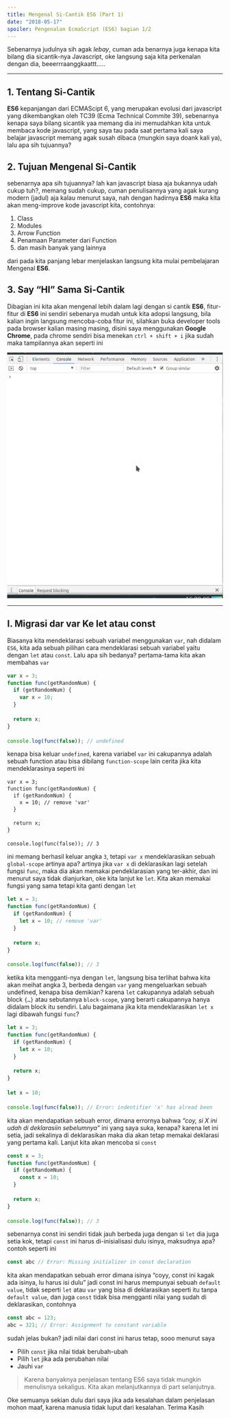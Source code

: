 ```yaml
---
title: Mengenal Si-Cantik ES6 (Part 1)
date: "2018-05-17"
spoiler: Pengenalan EcmaScript (ES6) bagian 1/2
---
```


Sebenarnya judulnya sih agak _lebay_, cuman ada benarnya juga kenapa kita bilang dia sicantik-nya Javascript, oke langsung saja kita perkenalan dengan dia, beeerrraanggkaattt…..

---

## 1. Tentang Si-Cantik

**ES6** kepanjangan dari ECMAScipt 6, yang merupakan evolusi dari javascript yang dikembangkan oleh TC39 (Ecma Technical Commite 39), sebenarnya kenapa saya bilang sicantik yaa memang dia ini memudahkan kita untuk membaca kode javascript, yang saya tau pada saat pertama kali saya belajar javascript memang agak susah dibaca (mungkin saya doank kali ya), lalu apa sih tujuannya?

## 2. Tujuan Mengenal Si-Cantik

sebenarnya apa sih tujuannya? lah kan javascript biasa aja bukannya udah cukup tuh?, memang sudah cukup, cuman penulisannya yang agak kurang modern (jadul) aja kalau menurut saya, nah dengan hadirnya **ES6** maka kita akan meng-improve kode javascript kita, contohnya:

1. Class
2. Modules
3. Arrow Function
4. Penamaan Parameter dari Function
5. dan masih banyak yang lainnya

dari pada kita panjang lebar menjelaskan langsung kita mulai pembelajaran Mengenal **ES6**.

## 3. Say “HI” Sama Si-Cantik

Dibagian ini kita akan mengenal lebih dalam lagi dengan si cantik **ES6**, fitur-fitur di **ES6** ini sendiri sebenarya mudah untuk kita adopsi langsung, bila kalian ingin langsung mencoba-coba fitur ini, silahkan buka developer tools pada browser kalian masing masing, disini saya menggunakan **Google Chrome**, pada chrome sendiri bisa menekan `ctrl + shift + i` jika sudah maka tampilannya akan seperti ini

![Demo of exhaustive-deps lint rule](./devtools.png)

---

## I. Migrasi dar **var** Ke **let** atau **const**

Biasanya kita mendeklarasi sebuah variabel menggunakan `var`, nah didalam `ES6`, kita ada sebuah pilihan cara mendeklarasi sebuah variabel yaitu dengan `let` atau `const`. Lalu apa sih bedanya? pertama-tama kita akan membahas `var`

```jsx
var x = 3;
function func(getRandomNum) {
  if (getRandomNum) {
    var x = 10;
  }

  return x;
}

console.log(func(false)); // undefined
```

kenapa bisa keluar `undefined`, karena variabel `var` ini cakupannya adalah sebuah function atau bisa dibilang `function-scope` lain cerita jika kita mendeklarasinya seperti ini

```jsx{4}
var x = 3;
function func(getRandomNum) {
  if (getRandomNum) {
    x = 10; // remove 'var'
  }

  return x;
}

console.log(func(false)); // 3
```

ini memang berhasil keluar angka `3`, tetapi `var x` mendeklarasikan sebuah `global-scope` artinya apa? artinya jika `var x` di deklarasikan lagi setelah fungsi `func`, maka dia akan memakai pendeklarasian yang ter-akhir, dan ini menurut saya tidak dianjurkan, oke kita lanjut ke `let`. Kita akan memakai fungsi yang sama tetapi kita ganti dengan `let`

```jsx
let x = 3;
function func(getRandomNum) {
  if (getRandomNum) {
    let x = 10; // remove 'var'
  }

  return x;
}

console.log(func(false)); // 3
```

ketika kita mengganti-nya dengan `let`, langsung bisa terlihat bahwa kita akan meihat angka 3, berbeda dengan `var` yang mengeluarkan sebuah undefined, kenapa bisa demikian? karena `let` cakupannya adalah sebuah block `{…}` atau sebutannya `block-scope`, yang berarti cakupannya hanya didalam block itu sendiri. Lalu bagaimana jika kita mendeklarasikan `let x` lagi dibawah fungsi `func`?

```jsx
let x = 3;
function func(getRandomNum) {
  if (getRandomNum) {
    let x = 10;
  }

  return x;
}

let x = 10;

console.log(func(false)); // Error: indentifier 'x' has alread been
```

kita akan mendapatkan sebuah error, dimana errornya bahwa _“coy, si X ini udah di deklarasiin sebelumnya”_ ini yang saya suka, kenapa? karena let ini setia, jadi sekalinya di deklarasikan maka dia akan tetap memakai deklarasi yang pertama kali. Lanjut kita akan mencoba si `const`

```jsx
const x = 3;
function func(getRandomNum) {
  if (getRandomNum) {
    const x = 10;
  }

  return x;
}

console.log(func(false)); // 3
```

sebenarnya const ini sendiri tidak jauh berbeda juga dengan si `let` dia juga setia kok, tetapi `const` ini harus di-inisialisasi dulu isinya, maksudnya apa? contoh seperti ini

```jsx
const abc // Error: Missing initializer in const declaration
```

kita akan mendapatkan sebuah error dimana isinya “coyy, const ini kagak ada isinya, lu harus isi dulu” jadi const ini harus mempunyai sebuah `default value`, tidak seperti `let` atau `var` yang bisa di deklarasikan seperti itu tanpa `default value`, dan juga `const` tidak bisa mengganti nilai yang sudah di deklarasikan, contohnya

```jsx
const abc = 123;
abc = 321; // Error: Assignment to constant variable
```

sudah jelas bukan? jadi nilai dari const ini harus tetap, sooo menurut saya

- Pilih `const` jika nilai tidak berubah-ubah
- Pilih `let` jika ada perubahan nilai
- Jauhi `var`

> Karena banyaknya penjelasan tentang ES6 saya tidak mungkin menulisnya sekaligus. Kita akan melanjutkannya di part selanjutnya.

Oke semuanya sekian dulu dari saya jika ada kesalahan dalam penjelasan mohon maaf, karena manusia tidak luput dari kesalahan. Terima Kasih
